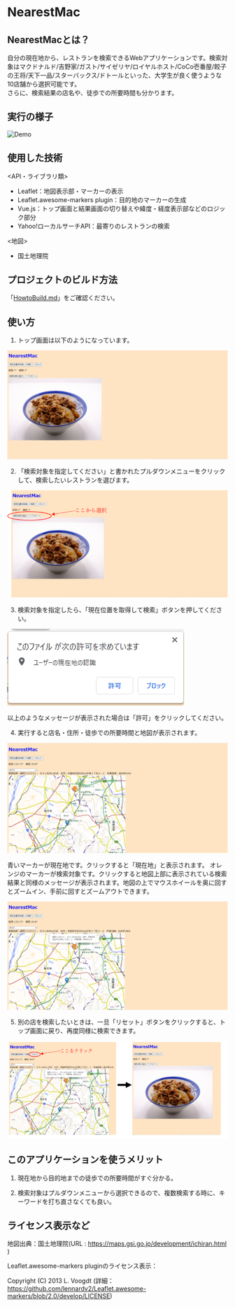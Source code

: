 # NearestMac

## NearestMacとは？

自分の現在地から、レストランを検索できるWebアプリケーションです。検索対象はマクドナルド/吉野家/ガスト/サイゼリヤ/ロイヤルホスト/CoCo壱番屋/餃子の王将/天下一品/スターバックス/ドトールといった、大学生が良く使うような10店舗から選択可能です。  
さらに、検索結果の店名や、徒歩での所要時間も分かります。

## 実行の様子

![Demo](https://github.com/BraveDragon/NearestMac/blob/main/Demo.gif)

## 使用した技術

<API・ライブラリ類>

- Leaflet：地図表示部・マーカーの表示
- Leaflet.awesome-markers plugin：目的地のマーカーの生成
- Vue.js：トップ画面と結果画面の切り替えや緯度・経度表示部などのロジック部分
- Yahoo!ローカルサーチAPI：最寄りのレストランの検索

<地図>

- 国土地理院

## プロジェクトのビルド方法

「[HowtoBuild.md](https://github.com/BraveDragon/NearestMac/blob/main/HowtoBuild.md)」をご確認ください。

## 使い方

1. トップ画面は以下のようになっています。

![Top](https://github.com/BraveDragon/NearestMac/blob/main/Main_1.png)

2. 「検索対象を指定してください」と書かれたプルダウンメニューをクリックして、検索したいレストランを選びます。

![Top2](https://github.com/BraveDragon/NearestMac/blob/main/Main_2.png)

3. 検索対象を指定したら、「現在位置を取得して検索」ボタンを押してください。

![Permission](https://github.com/BraveDragon/NearestMac/blob/main/Permission.png)

以上のようなメッセージが表示された場合は「許可」をクリックしてください。

4. 実行すると店名・住所・徒歩での所要時間と地図が表示されます。

![Result1](https://github.com/BraveDragon/NearestMac/blob/main/Result_1.png)

青いマーカーが現在地です。クリックすると「現在地」と表示されます。
オレンジのマーカーが検索対象です。クリックすると地図上部に表示されている検索結果と同様のメッセージが表示されます。地図の上でマウスホイールを奥に回すとズームイン、手前に回すとズームアウトできます。

![Result2](https://github.com/BraveDragon/NearestMac/blob/main/Result_2.png)

5. 別の店を検索したいときは、一旦「リセット」ボタンをクリックすると、トップ画面に戻り、再度同様に検索できます。

![Reset](https://github.com/BraveDragon/NearestMac/blob/main/Reset.png)

## このアプリケーションを使うメリット

1. 現在地から目的地までの徒歩での所要時間がすぐ分かる。

1. 検索対象はプルダウンメニューから選択できるので、複数検索する時に、キーワードを打ち直さなくても良い。

## ライセンス表示など

地図出典：国土地理院(URL : https://maps.gsi.go.jp/development/ichiran.html )

Leaflet.awesome-markers pluginのライセンス表示：

Copyright (C) 2013 L. Voogdt (詳細：https://github.com/lennardv2/Leaflet.awesome-markers/blob/2.0/develop/LICENSE)

